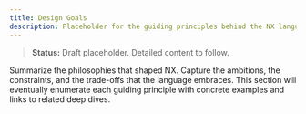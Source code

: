 ```yaml
---
title: Design Goals
description: Placeholder for the guiding principles behind the NX language.
---
```


> **Status:** Draft placeholder. Detailed content to follow.

Summarize the philosophies that shaped NX. Capture the ambitions, the constraints, and the trade-offs that the language embraces. This section will eventually enumerate each guiding principle with concrete examples and links to related deep dives.
